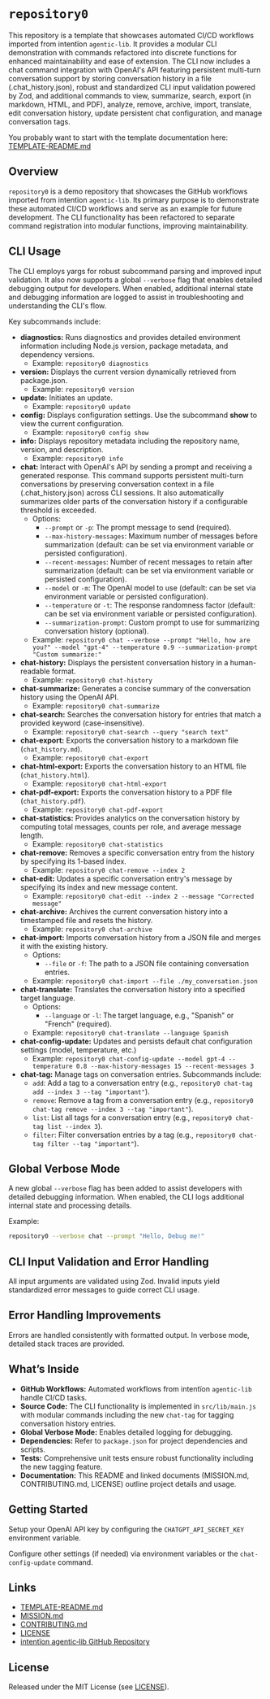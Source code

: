 # `repository0`

This repository is a template that showcases automated CI/CD workflows imported from intentïon `agentic‑lib`. It provides a modular CLI demonstration with commands refactored into discrete functions for enhanced maintainability and ease of extension. The CLI now includes a chat command integration with OpenAI's API featuring persistent multi-turn conversation support by storing conversation history in a file (.chat_history.json), robust and standardized CLI input validation powered by Zod, and additional commands to view, summarize, search, export (in markdown, HTML, and PDF), analyze, remove, archive, import, translate, edit conversation history, update persistent chat configuration, and manage conversation tags.

You probably want to start with the template documentation here: [TEMPLATE-README.md](https://github.com/xn-intenton-z2a/agentic-lib/blob/main/TEMPLATE-README.md)

## Overview

`repository0` is a demo repository that showcases the GitHub workflows imported from intentïon `agentic‑lib`. Its primary purpose is to demonstrate these automated CI/CD workflows and serve as an example for future development. The CLI functionality has been refactored to separate command registration into modular functions, improving maintainability.

## CLI Usage

The CLI employs yargs for robust subcommand parsing and improved input validation. It also now supports a global `--verbose` flag that enables detailed debugging output for developers. When enabled, additional internal state and debugging information are logged to assist in troubleshooting and understanding the CLI's flow.

Key subcommands include:

- **diagnostics:** Runs diagnostics and provides detailed environment information including Node.js version, package metadata, and dependency versions.
  - Example: `repository0 diagnostics`
- **version:** Displays the current version dynamically retrieved from package.json.
  - Example: `repository0 version`
- **update:** Initiates an update.
  - Example: `repository0 update`
- **config:** Displays configuration settings. Use the subcommand **show** to view the current configuration.
  - Example: `repository0 config show`
- **info:** Displays repository metadata including the repository name, version, and description.
  - Example: `repository0 info`
- **chat:** Interact with OpenAI's API by sending a prompt and receiving a generated response. This command supports persistent multi-turn conversations by preserving conversation context in a file (.chat_history.json) across CLI sessions. It also automatically summarizes older parts of the conversation history if a configurable threshold is exceeded.
  - Options:
    - `--prompt` or `-p`: The prompt message to send (required).
    - `--max-history-messages`: Maximum number of messages before summarization (default: can be set via environment variable or persisted configuration).
    - `--recent-messages`: Number of recent messages to retain after summarization (default: can be set via environment variable or persisted configuration).
    - `--model` or `-m`: The OpenAI model to use (default: can be set via environment variable or persisted configuration).
    - `--temperature` or `-t`: The response randomness factor (default: can be set via environment variable or persisted configuration).
    - `--summarization-prompt`: Custom prompt to use for summarizing conversation history (optional).
  - Example: `repository0 chat --verbose --prompt "Hello, how are you?" --model "gpt-4" --temperature 0.9 --summarization-prompt "Custom summarize:"`
- **chat-history:** Displays the persistent conversation history in a human-readable format.
  - Example: `repository0 chat-history`
- **chat-summarize:** Generates a concise summary of the conversation history using the OpenAI API.
  - Example: `repository0 chat-summarize`
- **chat-search:** Searches the conversation history for entries that match a provided keyword (case-insensitive).
  - Example: `repository0 chat-search --query "search text"`
- **chat-export:** Exports the conversation history to a markdown file (`chat_history.md`).
  - Example: `repository0 chat-export`
- **chat-html-export:** Exports the conversation history to an HTML file (`chat_history.html`).
  - Example: `repository0 chat-html-export`
- **chat-pdf-export:** Exports the conversation history to a PDF file (`chat_history.pdf`).
  - Example: `repository0 chat-pdf-export`
- **chat-statistics:** Provides analytics on the conversation history by computing total messages, counts per role, and average message length.
  - Example: `repository0 chat-statistics`
- **chat-remove:** Removes a specific conversation entry from the history by specifying its 1-based index.
  - Example: `repository0 chat-remove --index 2`
- **chat-edit:** Updates a specific conversation entry's message by specifying its index and new message content.
  - Example: `repository0 chat-edit --index 2 --message "Corrected message"`
- **chat-archive:** Archives the current conversation history into a timestamped file and resets the history.
  - Example: `repository0 chat-archive`
- **chat-import:** Imports conversation history from a JSON file and merges it with the existing history.
  - Options:
    - `--file` or `-f`: The path to a JSON file containing conversation entries.
  - Example: `repository0 chat-import --file ./my_conversation.json`
- **chat-translate:** Translates the conversation history into a specified target language.
  - Options:
    - `--language` or `-l`: The target language, e.g., "Spanish" or "French" (required).
  - Example: `repository0 chat-translate --language Spanish`
- **chat-config-update:** Updates and persists default chat configuration settings (model, temperature, etc.)
  - Example: `repository0 chat-config-update --model gpt-4 --temperature 0.8 --max-history-messages 15 --recent-messages 3`
- **chat-tag:** Manage tags on conversation entries. Subcommands include:
  - `add`: Add a tag to a conversation entry (e.g., `repository0 chat-tag add --index 3 --tag "important"`).
  - `remove`: Remove a tag from a conversation entry (e.g., `repository0 chat-tag remove --index 3 --tag "important"`).
  - `list`: List all tags for a conversation entry (e.g., `repository0 chat-tag list --index 3`).
  - `filter`: Filter conversation entries by a tag (e.g., `repository0 chat-tag filter --tag "important"`).

## Global Verbose Mode

A new global `--verbose` flag has been added to assist developers with detailed debugging information. When enabled, the CLI logs additional internal state and processing details.

Example:

```bash
repository0 --verbose chat --prompt "Hello, Debug me!"
```

## CLI Input Validation and Error Handling

All input arguments are validated using Zod. Invalid inputs yield standardized error messages to guide correct CLI usage.

## Error Handling Improvements

Errors are handled consistently with formatted output. In verbose mode, detailed stack traces are provided.

## What’s Inside

- **GitHub Workflows:**
    Automated workflows from intentïon `agentic‑lib` handle CI/CD tasks.
- **Source Code:**
    The CLI functionality is implemented in `src/lib/main.js` with modular commands including the new `chat-tag` for tagging conversation history entries.
- **Global Verbose Mode:**
    Enables detailed logging for debugging.
- **Dependencies:**
    Refer to `package.json` for project dependencies and scripts.
- **Tests:**
    Comprehensive unit tests ensure robust functionality including the new tagging feature.
- **Documentation:**
    This README and linked documents (MISSION.md, CONTRIBUTING.md, LICENSE) outline project details and usage.

## Getting Started

Setup your OpenAI API key by configuring the `CHATGPT_API_SECRET_KEY` environment variable.

Configure other settings (if needed) via environment variables or the `chat-config-update` command.

## Links

- [TEMPLATE-README.md](https://github.com/xn-intenton-z2a/agentic-lib/blob/main/TEMPLATE-README.md)
- [MISSION.md](./MISSION.md)
- [CONTRIBUTING.md](./CONTRIBUTING.md)
- [LICENSE](./LICENSE)
- [intentïon agentic‑lib GitHub Repository](https://github.com/xn-intenton-z2a/agentic-lib)

## License

Released under the MIT License (see [LICENSE](./LICENSE)).
